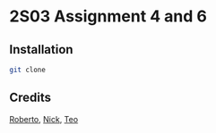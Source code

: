 # 2S03 Assignment 4 and 6
## Installation
```sh
git clone
```
## Credits
[Roberto](https://github.com/rtemelkovski), [Nick](https://github.com/FutureProg), [Teo](https://github.com/teovoinea)
